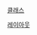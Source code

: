[클래스](https://github.com/20170375/Android20/tree/main/YourDiet/app/src/main/java/com/cookandroid/yourdiet)

[레이아웃](https://github.com/20170375/Android20/tree/main/YourDiet/app/src/main/res/layout)
